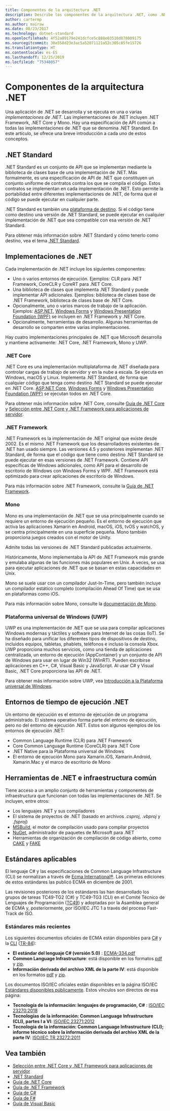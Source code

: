 ```yaml
---
title: Componentes de la arquitectura .NET
description: Describe los componentes de la arquitectura .NET, como .NET Standard, las implementaciones de .NET, los entornos de ejecución de .NET y las herramientas.
author: cartermp
ms.author: mairaw
ms.date: 08/23/2017
ms.technology: dotnet-standard
ms.openlocfilehash: 4f52a89179e241dcfce5c888e03518d878009175
ms.sourcegitcommit: 30a558d23e3ac5a52071121a52c305c85fe15726
ms.translationtype: HT
ms.contentlocale: es-ES
ms.lasthandoff: 12/25/2019
ms.locfileid: "75348057"
---
```

# <a name="net-architectural-components"></a>Componentes de la arquitectura .NET

Una aplicación de .NET se desarrolla y se ejecuta en una o varias *implementaciones de .NET*.  Las implementaciones de .NET incluyen .NET Framework, .NET Core y Mono. Hay una especificación de API común a todas las implementaciones de .NET que se denomina .NET Standard. En este artículo, se ofrece una breve introducción a cada uno de estos conceptos.

## <a name="net-standard"></a>.NET Standard

.NET Standard es un conjunto de API que se implementan mediante la biblioteca de clases base de una implementación de .NET. Más formalmente, es una especificación de API de .NET que constituyen un conjunto uniforme de contratos contra los que se compila el código. Estos contratos se implementan en cada implementación de .NET. Esto permite la portabilidad entre diferentes implementaciones de .NET, de forma que el código se puede ejecutar en cualquier parte.

.NET Standard es también una [plataforma de destino](glossary.md#target-framework). Si el código tiene como destino una versión de .NET Standard, se puede ejecutar en cualquier implementación de .NET que sea compatible con esa versión de .NET Standard.

Para obtener más información sobre .NET Standard y cómo tenerlo como destino, vea el tema [.NET Standard](net-standard.md).

## <a name="net-implementations"></a>Implementaciones de .NET

Cada implementación de .NET incluye los siguientes componentes:

- Uno o varios entornos de ejecución. Ejemplos: CLR para .NET Framework, CoreCLR y CoreRT para .NET Core.
- Una biblioteca de clases que implementa .NET Standard y puede implementar API adicionales. Ejemplos: biblioteca de clases base de .NET Framework, biblioteca de clases base de .NET Core.
- Opcionalmente, uno o varios marcos de trabajo de la aplicación. Ejemplos: [ASP.NET](https://www.asp.net/), [Windows Forms](../framework/winforms/windows-forms-overview.md) y [Windows Presentation Foundation (WPF)](../framework/wpf/index.md) se incluyen en .NET Framework y .NET Core.
- Opcionalmente, herramientas de desarrollo. Algunas herramientas de desarrollo se comparten entre varias implementaciones.

Hay cuatro implementaciones principales de .NET que Microsoft desarrolla y mantiene activamente: .NET Core, .NET Framework, Mono y UWP.

### <a name="net-core"></a>.NET Core

.NET Core es una implementación multiplataforma de .NET diseñada para controlar cargas de trabajo de servidor y en la nube a escala. Se ejecuta en Windows, macOS y Linux. Implementa .NET Standard, de forma que cualquier código que tenga como destino .NET Standard se puede ejecutar en .NET Core. [ASP.NET Core](https://dotnet.microsoft.com/learn/aspnet/what-is-aspnet-core), [Windows Forms](../framework/winforms/windows-forms-overview.md) y [Windows Presentation Foundation (WPF)](../framework/wpf/index.md) se ejecutan todos en .NET Core.

Para obtener más información sobre .NET Core, consulte [Guía de .NET Core](../core/index.md) y [Selección entre .NET Core y .NET Framework para aplicaciones de servidor](choosing-core-framework-server.md).

### <a name="net-framework"></a>.NET Framework

.NET Framework es la implementación de .NET original que existe desde 2002. Es el mismo .NET Framework que los desarrolladores existentes de .NET han usado siempre. Las versiones 4.5 y posteriores implementan .NET Standard, de forma que el código que tiene como destino .NET Standard se puede ejecutar en esas versiones de .NET Framework. Contiene API específicas de Windows adicionales, como API para el desarrollo de escritorio de Windows con Windows Forms y WPF. .NET Framework está optimizado para crear aplicaciones de escritorio de Windows.

Para más información sobre .NET Framework, consulte la [Guía de .NET Framework](../framework/index.md).

### <a name="mono"></a>Mono

Mono es una implementación de .NET que se usa principalmente cuando se requiere un entorno de ejecución pequeño. Es el entorno de ejecución que activa las aplicaciones Xamarin en Android, macOS, iOS, tvOS y watchOS, y se centra principalmente en una superficie pequeña. Mono también proporciona juegos creados con el motor de Unity.

Admite todas las versiones de .NET Standard publicadas actualmente.

Históricamente, Mono implementaba la API de .NET Framework más grande y emulaba algunas de las funciones más populares en Unix. A veces, se usa para ejecutar aplicaciones de .NET que se basan en estas capacidades en Unix.

Mono se suele usar con un compilador Just-In-Time, pero también incluye un compilador estático completo (compilación Ahead Of Time) que se usa en plataformas como iOS.

Para más información sobre Mono, consulte la [documentación de Mono](https://www.mono-project.com/docs/).

### <a name="universal-windows-platform-uwp"></a>Plataforma universal de Windows (UWP)

UWP es una implementación de .NET que se usa para compilar aplicaciones Windows modernas y táctiles y software para Internet de las cosas (IoT). Se ha diseñado para unificar los diferentes tipos de dispositivos de destino, incluidos equipos, tabletas, phablets, teléfonos e incluso la consola Xbox. UWP proporciona muchos servicios, como una tienda de aplicaciones centralizada, un entorno de ejecución (AppContainer) y un conjunto de API de Windows para usar en lugar de Win32 (WinRT). Pueden escribirse aplicaciones en C++, C#, Visual Basic y JavaScript. Al usar C# y Visual Basic, .NET Core proporciona las API de .NET.

Para obtener más información sobre UWP, vea [Introducción a la Plataforma universal de Windows](/windows/uwp/get-started/universal-application-platform-guide).

## <a name="net-runtimes"></a>Entornos de tiempo de ejecución .NET

Un entorno de ejecución es el entorno de ejecución de un programa administrado. El sistema operativo forma parte del entorno de ejecución, pero no del entorno de ejecución .NET. Estos son algunos ejemplos de los entornos de ejecución .NET:

- Common Language Runtime (CLR) para .NET Framework
- Core Common Language Runtime (CoreCLR) para .NET Core
- .NET Native para la Plataforma universal de Windows 
- El entorno de ejecución Mono para Xamarin.iOS, Xamarin.Android, Xamarin.Mac y el marco de escritorio de Mono

## <a name="net-tooling-and-common-infrastructure"></a>Herramientas de .NET e infraestructura común

Tiene acceso a un amplio conjunto de herramientas y componentes de infraestructura que funcionan con todas las implementaciones de .NET. Se incluyen, entre otros:

- Los lenguajes .NET y sus compiladores
- El sistema de proyectos de .NET (basado en archivos *.csproj*, *.vbproj* y *.fsproj*)
- [MSBuild](/visualstudio/msbuild/msbuild), el motor de compilación usado para compilar proyectos
- [NuGet](/nuget/), administrador de paquetes de Microsoft para .NET
- Herramientas de organización de compilación de código abierto, como [CAKE](https://cakebuild.net/) y [FAKE](https://fake.build/)

## <a name="applicable-standards"></a>Estándares aplicables

El lenguaje C# y las especificaciones de Common Language Infrastructure (CLI) se normalizan a través de [Ecma International®](https://www.ecma-international.org/). Las primeras ediciones de estos estándares las publicó ECMA en diciembre de 2001.

Las revisiones posteriores de los estándares las han desarrollado los grupos de tareas TC49-TG2 (C#) y TC49-TG3 (CLI) en el Comité Técnico de Lenguajes de Programación ([TC49](https://www.ecma-international.org/memento/tc49.htm)) y adoptadas por la Asamblea general de ECMA y, posteriormente, por ISO/IEC JTC 1 a través del proceso Fast-Track de ISO.

### <a name="latest-standards"></a>Estándares más recientes

Los siguientes documentos oficiales de ECMA están disponibles para [C#](http://www.ecma-international.org/publications/standards/Ecma-334.htm) y la [CLI](http://www.ecma-international.org/publications/standards/Ecma-335.htm) ([TR-84](http://www.ecma-international.org/publications/techreports/E-TR-084.htm)):

- **El estándar del lenguaje C# (versión 5.0)** : [ECMA-334.pdf](https://www.ecma-international.org/publications/files/ECMA-ST/ECMA-334.pdf)
- **Common Language Infrastructure**: está disponible en los formatos [pdf](https://www.ecma-international.org/publications/files/ECMA-ST/ECMA-335.pdf) y [zip](https://www.ecma-international.org/publications/files/ECMA-ST/ECMA-335.zip).
- **Información derivada del archivo XML de la parte IV**: está disponible en los formatos [pdf](https://www.ecma-international.org/publications/files/ECMA-TR/ECMA%20TR-084.pdf) y [zip](https://www.ecma-international.org/publications/files/ECMA-TR/TR-084.zip).
 
Los documentos ISO/IEC oficiales están disponibles en la página ISO/IEC [Estándares disponibles públicamente](https://standards.iso.org/ittf/PubliclyAvailableStandards/). Estos vínculos son directos de esa página:

- **Tecnología de la información: lenguajes de programación, C#** : [ISO/IEC 23270:2018](https://standards.iso.org/ittf/PubliclyAvailableStandards/c075178_ISO_IEC_23270_2018.zip)
- **Tecnologías de la información: Common Language Infrastructure (CLI), partes I a VI**: [ISO/IEC 23271:2012](https://standards.iso.org/ittf/PubliclyAvailableStandards/c058046_ISO_IEC_23271_2012(E).zip)
- **Tecnología de la información: Common Language Infrastructure (CLI); informe técnico sobre la información derivada del archivo XML de la parte IV**: [ISO/IEC TR 23272:2011](https://standards.iso.org/ittf/PubliclyAvailableStandards/c057955_ISO_IEC_TR_23272_2011.zip)

## <a name="see-also"></a>Vea también

- [Selección entre .NET Core y .NET Framework para aplicaciones de servidor](choosing-core-framework-server.md)
- [.NET Standard](net-standard.md)
- [Guía de .NET Core](../core/index.md)
- [Guía de .NET Framework](../framework/index.md)
- [Guía de C#](../csharp/index.yml)
- [Guía de F#](../fsharp/index.yml)
- [Guía de Visual Basic](../visual-basic/index.yml)
